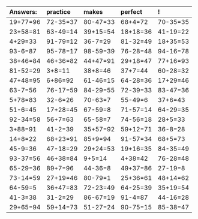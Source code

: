 | Answers: | practice | makes | perfect | ! |
| :--- | :--- | :--- | :--- | :--- |
| 19+77=96 | 72-35=37 | 80-47=33 | 68+4=72 | 70-35=35 | 
| 23+58=81 | 63-49=14 | 39+15=54 | 18+18=36 | 41-19=22 | 
| 4+29=33 | 91-79=12 | 36-7=29 | 81-32=49 | 18+35=53 | 
| 93-6=87 | 95-78=17 | 98-59=39 | 76-28=48 | 94-16=78 | 
| 38+46=84 | 46+36=82 | 44+47=91 | 29+18=47 | 77+16=93 | 
| 81-52=29 | 3+8=11 | 38+8=46 | 37+7=44 | 60-28=32 | 
| 47+48=95 | 6+86=92 | 61-46=15 | 64-28=36 | 17+29=46 | 
| 63-7=56 | 76-17=59 | 84-29=55 | 72-39=33 | 83-47=36 | 
| 5+78=83 | 32-6=26 | 70-63=7 | 55-49=6 | 37+6=43 | 
| 51-6=45 | 17+28=45 | 67-59=8 | 71-57=14 | 64-29=35 | 
| 92-34=58 | 56+7=63 | 65-58=7 | 74-56=18 | 28+5=33 | 
| 3+88=91 | 41-2=39 | 35+57=92 | 59+12=71 | 36-8=28 | 
| 14+8=22 | 68+23=91 | 85+9=94 | 91-57=34 | 68+5=73 | 
| 45-9=36 | 47-18=29 | 29+24=53 | 19+16=35 | 84-35=49 | 
| 93-37=56 | 46+38=84 | 9+5=14 | 4+38=42 | 76-28=48 | 
| 65-29=36 | 89+7=96 | 44-36=8 | 49+37=86 | 27-19=8 | 
| 73-14=59 | 27+19=46 | 80-79=1 | 25+36=61 | 48+14=62 | 
| 64-59=5 | 36+47=83 | 72-23=49 | 64-25=39 | 35+19=54 | 
| 41-3=38 | 31-2=29 | 86-67=19 | 91-4=87 | 44-16=28 | 
| 29+65=94 | 59+14=73 | 51-27=24 | 90-75=15 | 85-38=47 | 
